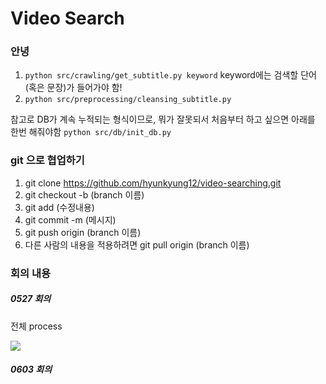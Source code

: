# Video Search

### 안녕
1. `python src/crawling/get_subtitle.py keyword`
	keyword에는 검색할 단어(혹은 문장)가 들어가야 함!
2. `python src/preprocessing/cleansing_subtitle.py`

참고로 DB가 계속 누적되는 형식이므로, 뭐가 잘못되서 처음부터 하고 싶으면 아래를 한번 해줘야함
`python src/db/init_db.py`

### git 으로 협업하기

1. git clone https://github.com/hyunkyung12/video-searching.git
2. git checkout -b (branch 이름)
3. git add (수정내용)
4. git commit -m (메시지)
5. git push origin (branch 이름)
6. 다른 사람의 내용을 적용하려면 git pull origin (branch 이름)

### 회의 내용

##### 0527 회의

전체 process

![](./history/0527.png)

##### 0603 회의
